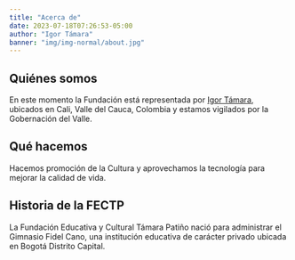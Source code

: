 ```yaml
---
title: "Acerca de"
date: 2023-07-18T07:26:53-05:00
author: "Igor Támara"
banner: "img/img-normal/about.jpg"
---
```

## Quiénes somos

En este momento la Fundación está representada por [Igor Támara](https://igor.tamarapatino.org), ubicados en Cali, Valle del Cauca, Colombia y estamos vigilados por la Gobernación del Valle.

## Qué hacemos

Hacemos promoción de la Cultura y aprovechamos la tecnología para mejorar la calidad de vida.

## Historia de la FECTP

La Fundación Educativa y Cultural Támara Patiño nació para administrar el Gimnasio Fidel Cano, una institución educativa de carácter privado ubicada en Bogotá Distrito Capital.
